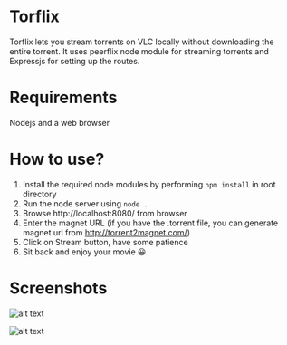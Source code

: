 # Torflix 
Torflix lets you stream torrents on VLC locally without downloading the entire torrent. It uses peerflix node module for streaming torrents and Expressjs for setting up the routes.

# Requirements
Nodejs and a web browser

# How to use?
1. Install the required node modules by performing ```npm install``` in root directory
2. Run the node server using ```node .```
3. Browse http://localhost:8080/ from browser
4. Enter the magnet URL (if you have the .torrent file, you can generate magnet url from http://torrent2magnet.com/)
5. Click on Stream button, have some patience
6. Sit back and enjoy your movie 😀

# Screenshots

![alt text](https://github.com/jainanuj7/torflix/blob/master/screenshots/torflix.JPG)

![alt text](https://github.com/jainanuj7/torflix/blob/master/screenshots/movie.jpg)


